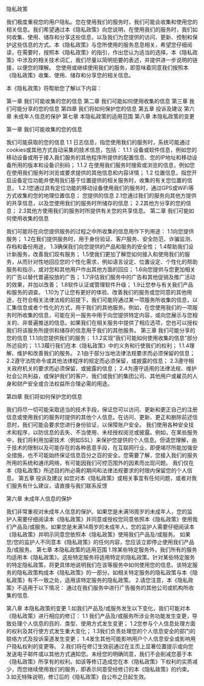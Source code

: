 隐私政策

我们极度重视您的用户隐私。您在使用我们的服务时，我们可能会收集和使用您的相关信息。我们希望通过本《隐私政策》向您说明，在使用我们的服务时，我们如何收集、使用、储存和分享这些信息，以及我们为您提供的访问、更新、控制和保护这些信息的方式。本《隐私政策》与您所使用的服务息息相关，希望您仔细阅读，在需要时，按照本《隐私政策》的指引，作出您认为适当的选择。本《隐私政策》中涉及的相关技术词汇，我们尽量以简明扼要的表述，并提供进一步说明的链接，以便您的理解。 您使用或继续使用我们的服务，即意味着同意我们按照本《隐私政策》收集、使用、储存和分享您的相关信息。

本《隐私政策》将帮助您了解以下内容：

第一章 我们可能收集的您的信息 第二章 我们可能如何使用收集的信息 第三章 我们可能分享的您的信息 第四章 我们将如何保护您的信息 第五章 投诉及建议 第六章 未成年人信息的保护 第七章 本隐私政策的适用范围 第八章 本隐私政策的变更

第一章 我们可能收集的您的信息

我们可能获取的您的信息 1.1 日志信息，指您使用我们的服务时，系统可能通过cookies或其他方式自动采集的技术信息，包括： 1.1.1 设备或软件信息，例如您的移动设备或用于接入我们服务的其他程序所提供的配置信息、您的IP地址和移动设备所用的版本和设备识别码； 1.1.2 在使用我们服务时搜索或浏览的信息，例如您在使用我们服务时浏览或要求提供的其他信息和内容详情； 1.2 位置信息，指您开启设备定位功能并使用我们基于位置提供的相关服务时，收集的有关您位置的信息， 1.2.1您通过具有定位功能的移动设备使用我们的服务时，通过GPS或WiFi等方式收集的您的地理位置信息； 您提供的信息 2.1您通过我们的服务向其他方提供的共享信息，以及您使用我们的服务时所储存的信息； 2.2其他方分享的您的信息； 2.3其他方使用我们的服务时所提供有关您的共享信息。
第二章 我们可能如何使用收集的信息

我们可能将在向您提供服务的过程之中所收集的信息用作下列用途： 1.1向您提供服务； 1.2在我们提供服务时，用于身份验证、客户服务、安全防范、诈骗监测、存档和备份用途， 1.3确保我们向您提供的产品和服务的安全性； 1.4帮助我们设计新服务，改善我们现有服务； 1.5使我们更加了解您如何接入和使用我们的服务，从而针对性地回应您的个性化需求，例如语言设定、位置设定、个性化的帮助服务和指示，或对您和其他用户作出其他方面的回应； 1.6向您提供与您更加相关的广告以替代普遍投放的广告； 1.7评估我们服务中的广告和其他促销及推广活动的效果，并加以改善； 1.8软件认证或管理软件升级； 1.9让您参与有关我们产品和服务的调查。 1.10为了让您有更好的体验、改善我们的服务或您同意的其他用途，在符合相关法律法规的前提下，我们可能将通过某一项服务所收集的信息，以汇集信息或者个性化的方式，用于我们的其他服务。例如，在您使用我们的一项服务时所收集的信息，可能在另一服务中用于向您提供特定内容，或向您展示与您相关的、非普遍推送的信息。如果我们在相关服务中提供了相应选项，您也可以授权我们将该服务所提供和储存的信息用于我们的其他服务。
第三章 我们可能分享的您的信息 1.1.1向您提供我们的服务； 1.1.2实现”我们可能如何使用收集的信息”部分所述目的； 1.1.3履行我们在本《隐私政策》中的义务和行使我们的权利； 1.1.4理解、维护和改善我们的服务。 2.1由于部分当地法律法规要求而必须保留的信息； 2.2遵守法院命令或其他法律程序的规定而必须保留，或披露的信息； 2.3遵守相关政府机关的要求而必须保留，或披露的信息； 2.4为遵守适用的法律法规、维护社会公共利益，或保护我们的客户、我们或我们的集团公司、其他用户或雇员的人身和财产安全或合法权益所合理必需的用途。

第四章 我们将如何保护您的信息

我们将尽一切可能采取适当的技术手段，保证您可以访问、更新和更正自己的注册信息或使用我们的服务时提供的其他个人信息。在访问、更新、更正和删除前述信息时，我们可能会要求您进行身份验证，以保障账户安全。
我们使用各种安全技术和程序，以防信息的丢失、不当使用、未经授权阅览或披露。例如，在某些服务中，我们将利用加密技术（例如SSL）来保护您提供的个人信息。但请您理解，由于技术的限制以及可能存在的各种恶意手段，在互联网行业，即便竭尽所能加强安全措施，也不可能始终保证信息百分之百的安全。您需要了解，您接入我们的服务所用的系统和通讯网络，有可能因我们可控范围外的因素而出现问题。
我们仅在本《隐私政策》所述目的所必需的期间和法律法规要求的时限内保留您的个人信息。
第五章 投诉及建议 如您对本《隐私政策》或相关事宜有任何问题，或者对我们服务有什么建议，请直接与我们联系反馈

第六章 未成年人信息的保护

我们非常重视对未成年人信息的保护。如果您是未满18周岁的未成年人，您的监护人需要仔细阅读本《隐私政策》并同意或授权您同意依照本《隐私政策》使用我们产品及/或服务。如果您是未满14周岁的未成年人，您的监护人需要仔细阅读本《隐私政策》并明示同意您依照本《隐私政策》使用我们产品及/或服务。
如果您/您的监护人不同意本《隐私政策》的任何内容，您应该立即停止使用我们产品及/或服务。
第七章 本隐私政策的适用范围 1.除某些特定服务外，我们所有的服务均适用本《隐私政策》。这些特定服务将适用特定的隐私政策。针对某些特定服务的特定隐私政策，将更具体地说明我们在该等服务中如何使用您的信息。该特定服务的隐私政策构成本《隐私政策》的一部分。如相关特定服务的隐私政策与本《隐私政策》有不一致之处，适用该特定服务的隐私政策。 2.请您注意，本《隐私政策》不适用于以下情况： 通过在我们服务中进行广告服务的其他公司或机构所收集的信息.

第八章 本隐私政策的变更 1.如我们产品及/或服务发生以下变化，我们可能对本《隐私政策》进行相应的修订： 1.1 我们产品及/或服务所涉业务功能发生变更，导致处理个人信息的目的、类型、使用方式发生变更； 1.2您参与个人信息处理方面的权利及其行使方式发生重大变化； 1.3我们负责处理您的个人信息安全的部门的联络方式及投诉渠道发生变更； 1.4发生其他可能影响用户个人信息安全或影响用户隐私权利的变更等。 2.我们将在修订生效前通过在主页上显著位置提示或向您发送电子邮件或以其他方式通知您。未经您的明确同意，我们不会削减您基于本《隐私政策》所享有的权利。如该等修订造成您在本《隐私政策》下权利的实质减少，而您继续使用我们的服务，即表示同意受经修订的本《隐私政策》的约束。 3.如无特殊说明，修订后的《隐私政策》自公布之日起生效。
